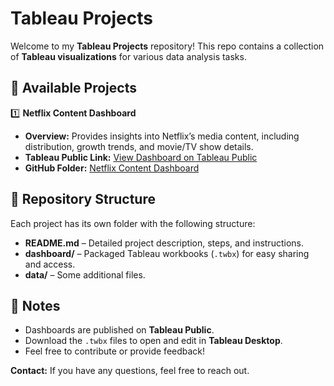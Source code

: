 # Tableau Projects  

Welcome to my **Tableau Projects** repository! This repo contains a collection of **Tableau visualizations** for various data analysis tasks.  

## 🚀 Available Projects  

1️⃣ **Netflix Content Dashboard**  
   - **Overview:** Provides insights into Netflix’s media content, including distribution, growth trends, and movie/TV show details.  
   - **Tableau Public Link:** [View Dashboard on Tableau Public](https://public.tableau.com/app/profile/adina.nabi/viz/Netflix_Dashboard_17388727636040/NetflixOverview)  
   - **GitHub Folder:** [Netflix Content Dashboard](./Netflix-Content-Dashboard/)  

## 📁 Repository Structure  

Each project has its own folder with the following structure:  
- **README.md** – Detailed project description, steps, and instructions.  
- **dashboard/** – Packaged Tableau workbooks (`.twbx`) for easy sharing and access.
- **data/** – Some additional files.  

## 📌 Notes  
- Dashboards are published on **Tableau Public**.  
- Download the `.twbx` files to open and edit in **Tableau Desktop**.  
- Feel free to contribute or provide feedback!  

**Contact:** If you have any questions, feel free to reach out.  
